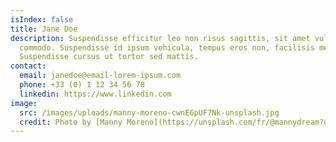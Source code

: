 ```yaml
---
isIndex: false
title: Jane Doe
description: Suspendisse efficitur leo non risus sagittis, sit amet vulputate libero
  commodo. Suspendisse id ipsum vehicula, tempus eros non, facilisis metus.
  Suspendisse cursus ut tortor sed mattis.
contact:
  email: janedoe@email-lorem-ipsum.com
  phone: +33 (0) 1 12 34 56 78
  linkedin: https://www.linkedin.com
image:
  src: /images/uploads/manny-moreno-cwnE6pUF7Nk-unsplash.jpg
  credit: Photo by [Manny Moreno](https://unsplash.com/fr/@mannydream?utm_content=creditCopyText&utm_medium=referral&utm_source=unsplash) on [Unsplash](https://unsplash.com/fr/photos/femme-en-haut-de-bikini-blanc-debout-sur-la-plage-pendant-le-coucher-du-soleil-cwnE6pUF7Nk?utm_content=creditCopyText&utm_medium=referral&utm_source=unsplash)
---
```

  